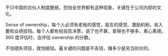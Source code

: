不只中国的合伙人制度脆弱，恐怕全世界都有这种现象，关键在于公司内部的文化。

Sense of ownership，每个人必须有老板的感觉，股东的感觉。激励机制，收入要和业绩挂钩。每个人都有权投否决票，说了也不算，拿得也不够多，离心离德。360 度评估时，会评估 ownership 的分数。

不怕错失项目，就怕赔钱。最关键的问题是不丢钱，赚多少是另当别论的。
